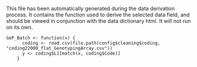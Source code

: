 This file has been automatically generated during the data derivation process.
It contains the function used to derive the selected data field, and should be viewed in conjunction with the data dictionary html.
It will not run on its own.


```
GeP_Batch <- function(x) {
      coding <- read.csv(file.path(config$cleaning$coding, "coding22000_flat_GenotypingArray.csv"))
      y <- coding$L1[match(x, coding$Code)]
    }
```


